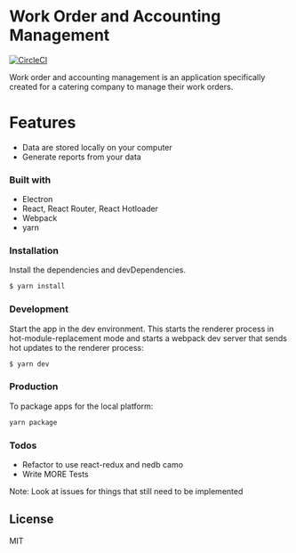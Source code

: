 # Work Order and Accounting Management

[![CircleCI](https://circleci.com/gh/stanleyman08/workorder-and-accounting-app.svg?style=svg)](https://circleci.com/gh/stanleyman08/workorder-and-accounting-app)

Work order and accounting management is an application specifically created for a catering company to manage their work orders.

# Features

- Data are stored locally on your computer
- Generate reports from your data

### Built with

- Electron
- React, React Router, React Hotloader
- Webpack
- yarn

### Installation

Install the dependencies and devDependencies.

```sh
$ yarn install
```

### Development

Start the app in the dev environment. This starts the renderer process in hot-module-replacement mode and starts a webpack dev server that sends hot updates to the renderer process:

```sh
$ yarn dev
```

### Production

To package apps for the local platform:

```sh
yarn package
```

### Todos

- Refactor to use react-redux and nedb camo
- Write MORE Tests

Note: Look at issues for things that still need to be implemented

## License

MIT
